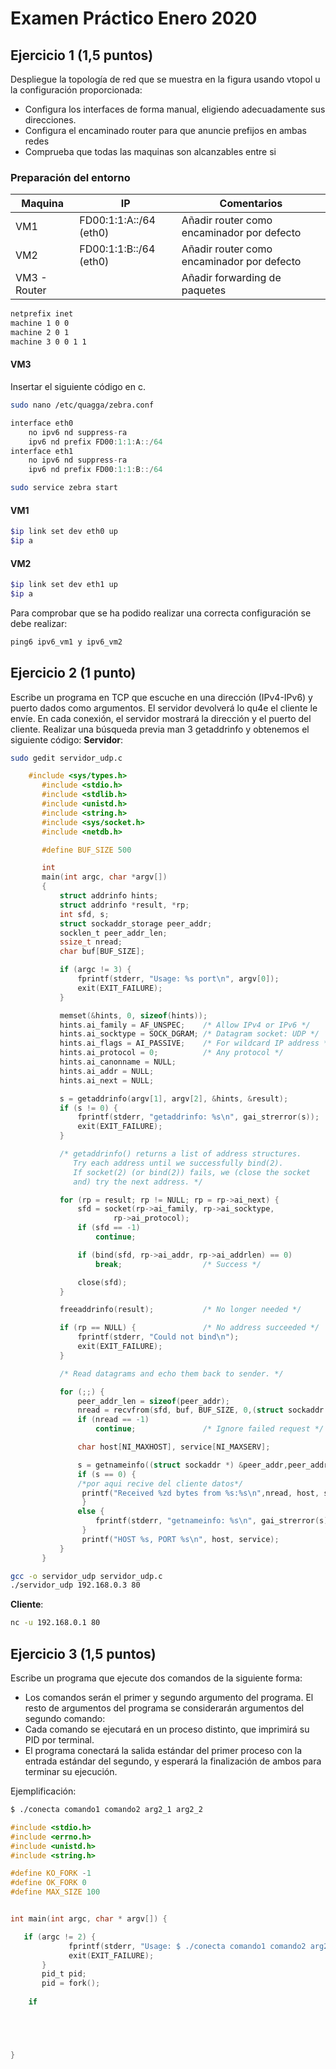 # Examen Práctico Enero 2020
## Ejercicio 1 (1,5 puntos)
Despliegue la topología de red que se muestra en la figura usando vtopol u la configuración proporcionada: 
- Configura los interfaces de forma manual, eligiendo adecuadamente sus direcciones.
- Configura el encaminado router para que anuncie prefijos en ambas redes
- Comprueba que todas las maquinas son alcanzables entre si

### Preparación del entorno
|Maquina| IP | Comentarios
|--|--|--|
| VM1 | FD00:1:1:A::/64 (eth0)|Añadir router como encaminador por defecto |
| VM2 | FD00:1:1:B::/64 (eth0)| Añadir router como encaminador por defecto|
| VM3 - Router |  | Añadir forwarding de paquetes |

```bash
netprefix inet
machine 1 0 0
machine 2 0 1
machine 3 0 0 1 1
```
#### VM3
Insertar el siguiente código en c.
```bash
sudo nano /etc/quagga/zebra.conf 
```
```c
interface eth0
	no ipv6 nd suppress-ra
	ipv6 nd prefix FD00:1:1:A::/64
interface eth1
	no ipv6 nd suppress-ra
	ipv6 nd prefix FD00:1:1:B::/64
```
```bash
sudo service zebra start
```

#### VM1
```bash
$ip link set dev eth0 up
$ip a
```
#### VM2
```bash
$ip link set dev eth1 up
$ip a
```
Para comprobar que se ha podido realizar una correcta configuración se debe realizar:
```c
ping6 ipv6_vm1 y ipv6_vm2
```
## Ejercicio 2 (1 punto)
Escribe un programa en TCP que escuche en una dirección (IPv4-IPv6) y puerto dados como argumentos. El servidor devolverá lo qu4e el cliente le envíe. En cada conexión, el servidor mostrará la dirección y el puerto del cliente.
Realizar una búsqueda previa man 3 getaddrinfo y obtenemos el siguiente código:
**Servidor**:
```bash
sudo gedit servidor_udp.c
```
```c
    #include <sys/types.h>
       #include <stdio.h>
       #include <stdlib.h>
       #include <unistd.h>
       #include <string.h>
       #include <sys/socket.h>
       #include <netdb.h>

       #define BUF_SIZE 500

       int
       main(int argc, char *argv[])
       {
           struct addrinfo hints;
           struct addrinfo *result, *rp;
           int sfd, s;
           struct sockaddr_storage peer_addr;
           socklen_t peer_addr_len;
           ssize_t nread;
           char buf[BUF_SIZE];

           if (argc != 3) {
               fprintf(stderr, "Usage: %s port\n", argv[0]);
               exit(EXIT_FAILURE);
           }

           memset(&hints, 0, sizeof(hints));
           hints.ai_family = AF_UNSPEC;    /* Allow IPv4 or IPv6 */
           hints.ai_socktype = SOCK_DGRAM; /* Datagram socket: UDP */
           hints.ai_flags = AI_PASSIVE;    /* For wildcard IP address */
           hints.ai_protocol = 0;          /* Any protocol */
           hints.ai_canonname = NULL;
           hints.ai_addr = NULL;
           hints.ai_next = NULL;

           s = getaddrinfo(argv[1], argv[2], &hints, &result);
           if (s != 0) {
               fprintf(stderr, "getaddrinfo: %s\n", gai_strerror(s));
               exit(EXIT_FAILURE);
           }

           /* getaddrinfo() returns a list of address structures.
              Try each address until we successfully bind(2).
              If socket(2) (or bind(2)) fails, we (close the socket
              and) try the next address. */

           for (rp = result; rp != NULL; rp = rp->ai_next) {
               sfd = socket(rp->ai_family, rp->ai_socktype,
                       rp->ai_protocol);
               if (sfd == -1)
                   continue;

               if (bind(sfd, rp->ai_addr, rp->ai_addrlen) == 0)
                   break;                  /* Success */

               close(sfd);
           }

           freeaddrinfo(result);           /* No longer needed */

           if (rp == NULL) {               /* No address succeeded */
               fprintf(stderr, "Could not bind\n");
               exit(EXIT_FAILURE);
           }

           /* Read datagrams and echo them back to sender. */

           for (;;) {
               peer_addr_len = sizeof(peer_addr);
               nread = recvfrom(sfd, buf, BUF_SIZE, 0,(struct sockaddr *) &peer_addr, &peer_addr_len);
               if (nread == -1)
                   continue;               /* Ignore failed request */

               char host[NI_MAXHOST], service[NI_MAXSERV];

               s = getnameinfo((struct sockaddr *) &peer_addr,peer_addr_len, host, NI_MAXHOST,service,NI_MAXSERV, NI_NUMERICSERV);
               if (s == 0) {
               /*por aqui recive del cliente datos*/
				printf("Received %zd bytes from %s:%s\n",nread, host, service);
				}
               else {
                   fprintf(stderr, "getnameinfo: %s\n", gai_strerror(s));
				}
				printf("HOST %s, PORT %s\n", host, service);
           }
       }
```
```bash
gcc -o servidor_udp servidor_udp.c
./servidor_udp 192.168.0.3 80
```
**Cliente**:
```bash
nc -u 192.168.0.1 80
```
## Ejercicio 3 (1,5 puntos)
Escribe un programa que ejecute dos comandos de la siguiente forma:
- Los comandos serán el primer y segundo argumento del programa. El resto de argumentos del programa se considerarán argumentos del segundo comando:
- Cada comando se ejecutará en un proceso distinto, que imprimirá su PID por terminal.
- El programa conectará la salida estándar del primer proceso con la entrada estándar del segundo, y esperará la finalización de ambos para terminar su ejecución.

Ejemplificación:
```bash
$ ./conecta comando1 comando2 arg2_1 arg2_2 
```
 ```c
 #include <stdio.h>
 #include <errno.h>
 #include <unistd.h>
 #include <string.h>

#define KO_FORK -1
#define OK_FORK 0
#define MAX_SIZE 100


int main(int argc, char * argv[]) {

	if (argc != 2) {
              fprintf(stderr, "Usage: $ ./conecta comando1 comando2 arg2_1 arg2_2 \n");
              exit(EXIT_FAILURE);
        }
        pid_t pid;
        pid = fork();
	
	 if





}
 ```
<!--stackedit_data:
eyJoaXN0b3J5IjpbMTYwNzU0MTU1LC02ODM5MDkxOTYsMjg1Nj
Y5NjEyXX0=
-->